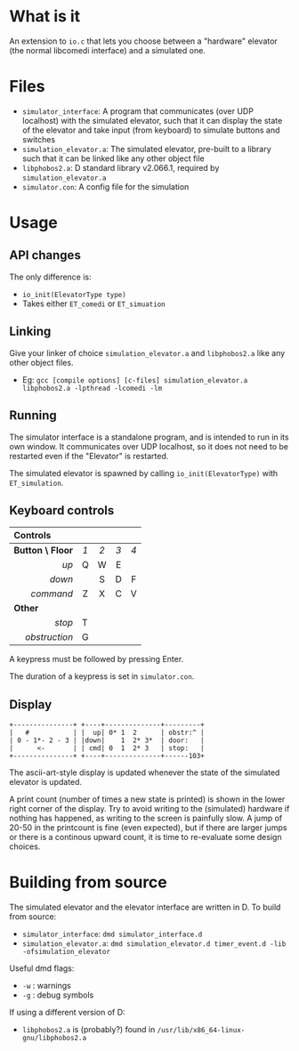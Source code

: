 What is it
==========

An extension to `io.c` that lets you choose between a "hardware" elevator (the normal libcomedi interface) and a simulated one.


Files
=====

 - `simulator_interface`: A program that communicates (over UDP localhost) with the simulated elevator, such that it can display the state of the elevator and take input (from keyboard) to simulate buttons and switches
 - `simulation_elevator.a`: The simulated elevator, pre-built to a library such that it can be linked like any other object file
 - `libphobos2.a`: D standard library v2.066.1, required by `simulation_elevator.a`
 - `simulator.con`: A config file for the simulation


Usage
=====

API changes
-----------
The only difference is:
 - `io_init(ElevatorType type)`
 - Takes either `ET_comedi` or `ET_simuation`

Linking
-------
Give your linker of choice `simulation_elevator.a` and `libphobos2.a` like any other object files.
 - Eg: `gcc [compile options] [c-files] simulation_elevator.a libphobos2.a -lpthread -lcomedi -lm`
 
Running
-------
The simulator interface is a standalone program, and is intended to run in its own window. It communicates over UDP localhost, so it does not need to be restarted even if the "Elevator" is restarted.  

The simulated elevator is spawned by calling `io_init(ElevatorType)` with `ET_simulation`.
 
Keyboard controls
-----------------

<table>
    <thead>
        <tr>
            <th align="left" colspan="5">Controls</th>
        </tr>
    </thead>
    <tbody>
        <tr>
            <td align="left"><strong>Button \ Floor</strong></td>
            <td align="center"><em>1</em></td>
            <td align="center"><em>2</em></td>
            <td align="center"><em>3</em></td>
            <td align="center"><em>4</em></td>
        </tr>
        <tr>
            <td align="right"><em>up</em></td>
            <td align="center">Q</td>
            <td align="center">W</td>
            <td align="center">E</td>
            <td align="center"></td> 
       </tr>
       <tr>
            <td align="right"><em>down</em></td>
            <td align="center"></td>
            <td align="center">S</td>
            <td align="center">D</td>
            <td align="center">F</td>
        </tr>
        <tr>
            <td align="right"><em>command</em></td>
            <td align="center">Z</td>
            <td align="center">X</td>
            <td align="center">C</td>
            <td align="center">V</td>
        </tr>
        <tr>
            <td align="left"colspan="5"><strong>Other</strong></td>
        </tr>
        <tr>
            <td align="right"><em>stop</em></td>
            <td align="left" colspan="4">T</td>
        </tr>
        <tr>
            <td align="right"><em>obstruction</em></td>
            <td align="left" colspan="4">G</td>
        </tr>
    </tbody>
</table>


A keypress must be followed by pressing Enter.  

The duration of a keypress is set in `simulator.con`.

Display
-------

```
+---------------+ +----+--------------+---------+
|   #           | |  up| 0* 1  2      | obstr:^ |
| 0 - 1*- 2 - 3 | |down|    1  2* 3*  | door:   |
|      <-       | | cmd| 0  1  2* 3   | stop:   |
+---------------+ +----+--------------+------103+
```

The ascii-art-style display is updated whenever the state of the simulated elevator is updated.

A print count (number of times a new state is printed) is shown in the lower right corner of the display. Try to avoid writing to the (simulated) hardware if nothing has happened, as writing to the screen is painfully slow. A jump of 20-50 in the printcount is fine (even expected), but if there are larger jumps or there is a continous upward count, it is time to re-evaluate some design choices.


Building from source
====================

The simulated elevator and the elevator interface are written in D. To build from source:
 - `simulator_interface`: `dmd simulator_interface.d`
 - `simulation_elevator.a`: `dmd simulation_elevator.d timer_event.d -lib -ofsimulation_elevator`
 
Useful dmd flags:
 - `-w` : warnings
 - `-g` : debug symbols
 
If using a different version of D:
 - `libphobos2.a` is (probably?) found in `/usr/lib/x86_64-linux-gnu/libphobos2.a`
 
 
 
 
 
 
 
